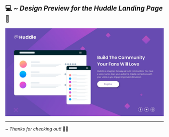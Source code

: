 💻 ~ *Design Preview for the Huddle Landing Page* 🔻
--------------------------------------------------------
![Design preview for the huddle landing page](./design/desktop-design.jpg)

--------------------------------------------------------

~ *Thanks for checking out!* 👋🏻